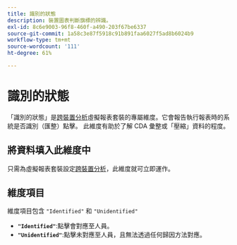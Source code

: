 ```yaml
---
title: 識別的狀態
description: 裝置圖表判斷旗標的辨識。
exl-id: 8c6e9003-96f8-460f-a490-203f67be6337
source-git-commit: 1a58c3e87f5918c91b891faa6027f5ad8b6024b9
workflow-type: tm+mt
source-wordcount: '111'
ht-degree: 61%

---
```


# 識別的狀態

「識別的狀態」是[跨裝置分析](../cda/overview.md)虛擬報表套裝的專屬維度。它會報告執行報表時的系統是否識別（匯整）點擊。 此維度有助於了解 CDA 彙整或「壓縮」資料的程度。

## 將資料填入此維度中

只需為虛擬報表套裝設定[跨裝置分析](../cda/overview.md)，此維度就可立即運作。

## 維度項目

維度項目包含 `"Identified"` 和 `"Unidentified"`

* **`"Identified"`**:點擊會對應至人員。
* **`"Unidentified"`**:點擊未對應至人員，且無法透過任何歸因方法對應。
